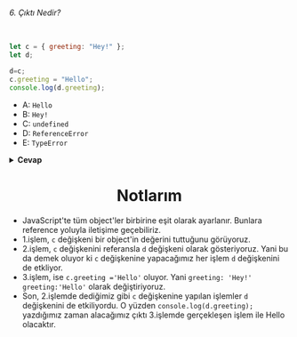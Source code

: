 ###### 6. Çıktı Nedir?

```javascript

let c = { greeting: "Hey!" };
let d;

d=c;
c.greeting = "Hello";
console.log(d.greeting);

```

- A: `Hello`
- B: `Hey!`
- C: `undefined`
- D: `ReferenceError`
- E: `TypeError`

<details><summary><b>Cevap</b></summary>
<p>

#### Cevap: A

###### <a href="#">Sorunun çözüm videosu hazırlanıyor.</a>

</p>
</details>

<h1 align="center">Notlarım</h1>


- JavaScript'te tüm object'ler birbirine eşit olarak ayarlanır. Bunlara reference yoluyla iletişime geçebiliriz.
- 1.işlem, `c` değişkeni bir object'in değerini tuttuğunu görüyoruz. 
- 2.işlem, `c` değişkenini referansla `d` değişkeni olarak gösteriyoruz. Yani bu da demek oluyor ki `c` değişkenine yapacağımız her işlem `d` değişkenini de etkliyor. 
- 3.işlem, ise `c.greeting ='Hello'` oluyor. Yani `greeting: 'Hey!'` `greeting:'Hello'` olarak değiştiriyoruz.
- Son, 2.işlemde dediğimiz gibi `c` değişkenine yapılan işlemler `d` değişkenini de etkiliyordu. O yüzden `console.log(d.greeting);` yazdığımız zaman alacağımız çıktı 3.işlemde gerçekleşen işlem ile Hello olacaktır.
  